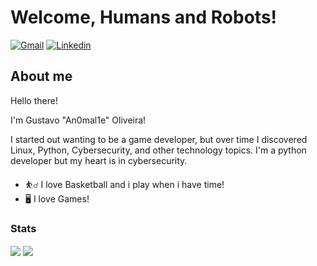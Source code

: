
# Welcome, Humans and Robots!

[![Gmail](https://img.shields.io/badge/-Gmail-c14438?style=for-the-badge&logo=Gmail&logoColor=white&link=mailto:gustavocode18@gmail.com)](mailto:gustavocode18@gmail.com)
[![Linkedin](https://img.shields.io/badge/LinkedIn-blue?style=for-the-badge&logo=Linkedin)](https://www.linkedin.com/in/gustavo-oliveira-menezes/)

## About me

Hello there!

I'm Gustavo "An0mal1e" Oliveira!

I started out wanting to be a game developer, but over time I discovered Linux, Python, Cybersecurity, and other technology topics.
I'm a python developer but my heart is in cybersecurity.

- :basketball_man: I love Basketball and i play when i have time!
- :desktop_computer: I love Games! 

### Stats

<img align="center" src="https://github-readme-stats.vercel.app/api?username=An0mal1e&show_icons=true&theme=gotham"/> <img align="center" margin-left="3" src="https://github-readme-stats.vercel.app/api/top-langs/?username=An0mal1e&layout=default&theme=gotham"/> 
